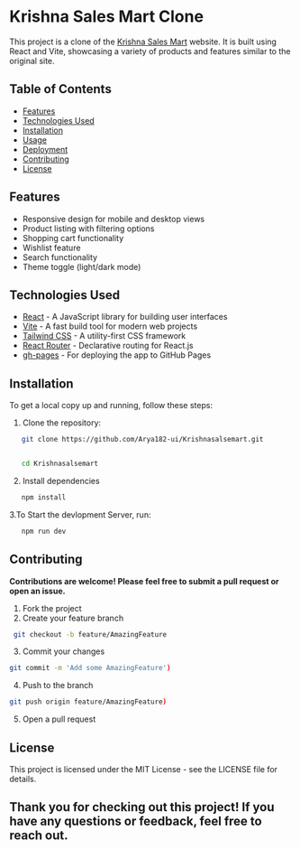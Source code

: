 # Krishna Sales Mart Clone

This project is a clone of the [Krishna Sales Mart](https://krishnasalesmart.com/) website. It is built using React and Vite, showcasing a variety of products and features similar to the original site.

## Table of Contents

- [Features](#features)
- [Technologies Used](#technologies-used)
- [Installation](#installation)
- [Usage](#usage)
- [Deployment](#deployment)
- [Contributing](#contributing)
- [License](#license)

## Features

- Responsive design for mobile and desktop views
- Product listing with filtering options
- Shopping cart functionality
- Wishlist feature
- Search functionality
- Theme toggle (light/dark mode)

## Technologies Used

- [React](https://reactjs.org/) - A JavaScript library for building user interfaces
- [Vite](https://vitejs.dev/) - A fast build tool for modern web projects
- [Tailwind CSS](https://tailwindcss.com/) - A utility-first CSS framework
- [React Router](https://reactrouter.com/) - Declarative routing for React.js
- [gh-pages](https://www.npmjs.com/package/gh-pages) - For deploying the app to GitHub Pages

## Installation

To get a local copy up and running, follow these steps:

1. Clone the repository:

```bash
   git clone https://github.com/Arya182-ui/Krishnasalsemart.git


   cd Krishnasalsemart
```
2. Install dependencies
```bash
   npm install
```

3.To Start the devlopment Server, run: 

```bash
   npm run dev
```

## **Contributing**
**Contributions are welcome! Please feel free to submit a pull request or open an issue.**

1. Fork the project
2. Create your feature branch
```bash
 git checkout -b feature/AmazingFeature
```
3. Commit your changes
```bash
git commit -m 'Add some AmazingFeature')
```
4. Push to the branch
```bash
git push origin feature/AmazingFeature)
```
5. Open a pull request

## **License**
This project is licensed under the MIT License - see the LICENSE file for details.


## **Thank you for checking out this project! If you have any questions or feedback, feel free to reach out.**



